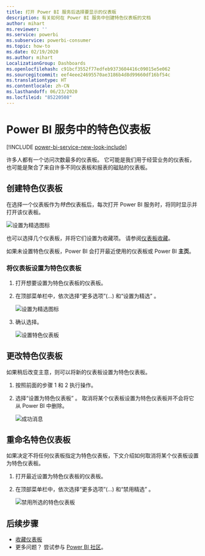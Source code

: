 ```yaml
---
title: 打开 Power BI 服务后选择要显示的仪表板
description: 有关如何在 Power BI 服务中创建特色仪表板的文档
author: mihart
ms.reviewer: ''
ms.service: powerbi
ms.subservice: powerbi-consumer
ms.topic: how-to
ms.date: 02/19/2020
ms.author: mihart
LocalizationGroup: Dashboards
ms.openlocfilehash: c91bcf3552f77edfeb9373604416c09015e5e062
ms.sourcegitcommit: eef4eee24695570ae3186b4d8d99660df16bf54c
ms.translationtype: HT
ms.contentlocale: zh-CN
ms.lasthandoff: 06/23/2020
ms.locfileid: "85220508"
---
```

# <a name="featured-dashboards-in-the-power-bi-service"></a>Power BI 服务中的特色仪表板

[!INCLUDE [power-bi-service-new-look-include](../includes/power-bi-service-new-look-include.md)]

许多人都有一个访问次数最多的仪表板。 它可能是我们用于经营业务的仪表板， 也可能是聚合了来自许多不同仪表板和报表的磁贴的仪表板。

## <a name="create-a-featured-dashboard"></a>创建特色仪表板
在选择一个仪表板作为*特色*仪表板后，每次打开 Power BI 服务时，将同时显示并打开该仪表板。 

![设置为精选图标](./media/end-user-featured/power-bi-dropdown.png)

也可以选择几个仪表板，并将它们设置为收藏项。 请参阅[仪表板收藏](end-user-favorite.md)。

如果未设置特色仪表板，Power BI 会打开最近使用的仪表板或 Power BI **主页**。 

### <a name="set-a-dashboard-as-featured"></a>将仪表板设置为特色仪表板


1. 打开想要设置为特色仪表板的仪表板。 
2. 在顶部菜单栏中，依次选择“更多选项”(…) 和“设置为精选”   。 
   
    ![设置为精选图标](./media/end-user-featured/power-bi-dropdown.png)
3. 确认选择。
   
    ![设置特色仪表板](./media/end-user-featured/power-bi-featured-confirm.png)

## <a name="change-the-featured-dashboard"></a>更改特色仪表板
如果稍后改变主意，则可以将新的仪表板设置为特色仪表板。

1. 按照前面的步骤 1 和 2 执行操作。
   
2. 选择“设置为特色仪表板”  。 取消将某个仪表板设置为特色仪表板并不会将它从 Power BI 中删除。 
   
    ![成功消息](./media/end-user-featured/power-bi-unfeature-new.png)

## <a name="remove-the-featured-dashboard"></a>重命名特色仪表板
如果决定不将任何仪表板指定为特色仪表板，下文介绍如何取消将某个仪表板设置为特色仪表板。

1. 打开最近设置为特色仪表板的仪表板。
2. 在顶部菜单栏中，依次选择“更多选项”(…) 和“禁用精选”   。

    ![禁用所选的特色仪表板](./media/end-user-featured/power-bi-unfeature.png)
   
## <a name="next-steps"></a>后续步骤
- [收藏仪表板](end-user-favorite.md)    
- 更多问题？ 尝试参与 [Power BI 社区](https://community.powerbi.com/)。

